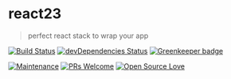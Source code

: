 # react23
> perfect react stack to wrap your app

[![Build Status](https://travis-ci.com/stackr23/react23.svg?branch=master)](https://travis-ci.com/stackr23/react23)
[![devDependencies Status](https://david-dm.org/stackr23/react23/dev-status.svg)](https://david-dm.org/stackr23/react23?type=dev)
[![Greenkeeper badge](https://badges.greenkeeper.io/stackr23/react23.svg)](https://greenkeeper.io/)

[![Maintenance][maintenance-img]][maintenance-url]
[![PRs Welcome][pr-welcome]](http://makeapullrequest.com)
[![Open Source Love](https://badges.frapsoft.com/os/v2/open-source.svg?v=103)](https://github.com/ellerbrock/open-source-badges/) 

[maintenance-img]: https://img.shields.io/badge/Maintained%3F-yes-green.svg
[maintenance-url]: https://GitHub.com/Doubleu23/tailored-react-env/graphs/commit-activity
[pr-welcome]: https://img.shields.io/badge/PRs-welcome-brightgreen.svg?style=flat-square
